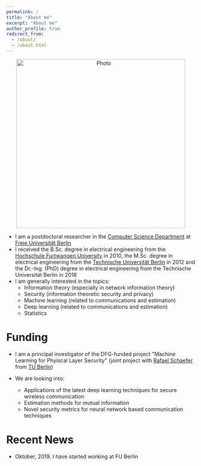 ```yaml
---
permalink: /
title: "About me"
excerpt: "About me"
author_profile: true
redirect_from: 
  - /about/
  - /about.html
---
```


<p align="center">
  <img src="https://Fritschek.github.io/images/about.jpg?raw=true" alt="Photo" style="width: 450px;"/> 
</p>

* I am a postdoctoral researcher in the [Computer Science Department](https://www.mi.fu-berlin.de/en/index.html) at [Freie Universität Berlin](https://www.fu-berlin.de/en/index.html)
 * I received the B.Sc. degree in electrical engineering from the [Hochschule Furtwangen University](https://www.hs-furtwangen.de/en/) in 2010, the M.Sc. degree in electrical engineering from the [Technische Universität Berlin](https://www.tu-berlin.de/menue/home/parameter/en/) in 2012 and the Dr.-Ing. (PhD) degree in electrical engineering from the Technische Universität Berlin in 2018
 * I am generally interested in the topics:
    * Information theory (especially in network information theory)
    * Security (information theoretic security and privacy)
    * Machine learning (related to communications and estimation)
    * Deep learning (related to communications and estimation)
    * Statistics
 
# Funding
* I am a principal investigator of the DFG-funded project "Machine Learning for Phyiscal Layer Security"
 (joint project with [Rafael Schaefer](http://www.user.tu-berlin.de/rafaelfs/) from [TU Berlin](https://www.tu-berlin.de/menue/home/parameter/en/))
 
 * We are looking into:
    * Applications of the latest deep learning techniques for secure wireless communication
    * Estimation methods for mutual information
    * Novel security metrics for neural network based communication techniques


# Recent News
* Oktober, 2019. I have started working at FU Berlin
